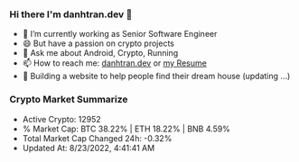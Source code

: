 ### Hi there I'm danhtran.dev 👋

- 🔭 I’m currently working as Senior Software Engineer
- 😄 But have a passion on crypto projects
- 💬 Ask me about Android, Crypto, Running 
- 📫 How to reach me: <a href="https://danhtran.dev" target="_blank">danhtran.dev</a> or <a href="Developer-Resume.pdf" target="_blank">my Resume</a>
- 🌱 Building a website to help people find their dream house (updating ...)

### Crypto Market Summarize
- Active Crypto: 12952
- % Market Cap: BTC 38.22% | ETH 18.22% | BNB 4.59%
- Total Market Cap Changed 24h: -0.32%
- Updated At: 8/23/2022, 4:41:41 AM
